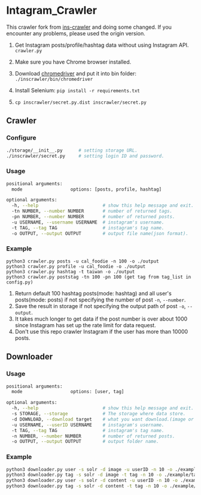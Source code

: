 # Intagram_Crawler

This crawler fork from [ins-crawler](https://github.com/huaying/ins-crawler) and doing some changed. If you encounter any problems, please used the origin version.

1. Get Instagram posts/profile/hashtag data without using Instagram API. `crawler.py`

1. Make sure you have Chrome browser installed.
2. Download [chromedriver](https://sites.google.com/a/chromium.org/chromedriver/) and put it into bin folder: `./inscrawler/bin/chromedriver`
3. Install Selenium: `pip install -r requirements.txt`
4. `cp inscrawler/secret.py.dist inscrawler/secret.py`

## Crawler
### Configure
```sh
./storage/__init__.py      # setting storage URL.
./inscrawler/secret.py     # setting login ID and password.
```
### Usage
```sh
positional arguments:
  mode                  options: [posts, profile, hashtag]

optional arguments:
  -h, --help                        # show this help message and exit.
  -tn NUMBER, --number NUMBER       # number of returned tags.
  -pn NUMBER, --number NUMBER       # number of returned posts.
  -u USERNAME, --username USERNAME  # instagram's username.
  -t TAG, --tag TAG                 # instagram's tag name.
  -o OUTPUT, --output OUTPUT        # output file name(json format).
```

### Example
```
python3 crawler.py posts -u cal_foodie -n 100 -o ./output
python3 crawler.py profile -u cal_foodie -o ./output
python3 crawler.py hashtag -t taiwan -o ./output
python3 crawler.py poststag -tn 100 -pn 100 (get tag from tag_list in config.py)
```
1. Return default 100 hashtag posts(mode: hashtag) and all user's posts(mode: posts) if not specifying the number of post `-n`, `--number`.
2. Save the result in storage if not specifying the output path of post `-o`, `--output`.
3. It takes much longer to get data if the post number is over about 1000 since Instagram has set up the rate limit for data request.
4. Don't use this repo crawler Instagram if the user has more than 10000 posts.

## Downloader
### Usage
```sh
positional arguments:
  mode                  options: [user, tag]

optional arguments:
  -h, --help                        # show this help message and exit.
  -s STORAGE, --storage             # The storage where data store.
  -d DOWNLOAD, --download target    # what you want download.(image or content)
  -u USERNAME, --userID USERNAME    # instagram's username.
  -t TAG, --tag TAG                 # instagram's tag name.
  -n NUMBER, --number NUMBER        # number of returned posts.
  -o OUTPUT, --output OUTPUT        # output folder name.
```
### Example
```sh
python3 downloader.py user -s solr -d image -u userID -n 10 -o ./example/tag
python3 downloader.py tag -s solr -d image -t tag -n 10 -o ./example/tag
python3 downloader.py user -s solr -d content -u userID -n 10 -o ./example/temp.json
python3 downloader.py tag -s solr -d content -t tag -n 10 -o ./example/temp.json
```